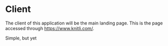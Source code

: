 # Client

The client of this application will be the main landing page. This is the page accessed through https://www.knitli.com/. 

Simple, but yet
